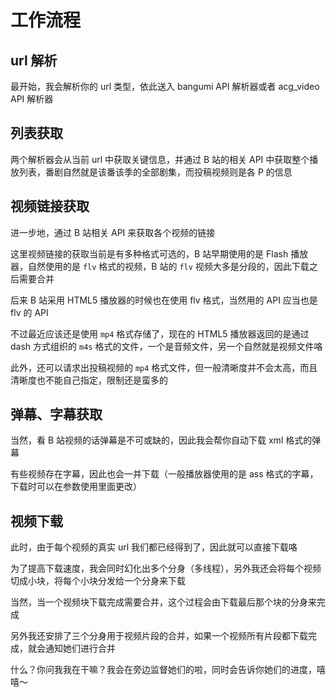 # 工作流程

## url 解析

最开始，我会解析你的 url 类型，依此送入 bangumi API 解析器或者 acg_video API 解析器

## 列表获取

两个解析器会从当前 url 中获取关键信息，并通过 B 站的相关 API 中获取整个播放列表，番剧自然就是该番该季的全部剧集，而投稿视频则是各 P 的信息

## 视频链接获取

进一步地，通过 B 站相关 API 来获取各个视频的链接

这里视频链接的获取当前是有多种格式可选的，B 站早期使用的是 Flash 播放器，自然使用的是 `flv` 格式的视频，B 站的 `flv` 视频大多是分段的，因此下载之后需要合并

后来 B 站采用 HTML5 播放器的时候也在使用 flv 格式，当然用的 API 应当也是 flv 的 API

不过最近应该还是使用 `mp4` 格式存储了，现在的 HTML5 播放器返回的是通过 dash 方式组织的 `m4s` 格式的文件，一个是音频文件，另一个自然就是视频文件咯

此外，还可以请求出投稿视频的 `mp4` 格式文件，但一般清晰度并不会太高，而且清晰度也不能自己指定，限制还是蛮多的

## 弹幕、字幕获取

当然，看 B 站视频的话弹幕是不可或缺的，因此我会帮你自动下载 xml 格式的弹幕

有些视频存在字幕，因此也会一并下载（一般播放器使用的是 ass 格式的字幕，下载时可以在参数使用里面更改）

## 视频下载

此时，由于每个视频的真实 url 我们都已经得到了，因此就可以直接下载咯

为了提高下载速度，我会同时幻化出多个分身（多线程），另外我还会将每个视频切成小块，将每个小块分发给一个分身来下载

当然，当一个视频块下载完成需要合并，这个过程会由下载最后那个块的分身来完成

另外我还安排了三个分身用于视频片段的合并，如果一个视频所有片段都下载完成，就会通知她们进行合并

什么？你问我我在干嘛？我会在旁边监督她们的啦，同时会告诉你她们的进度，嘻嘻～
